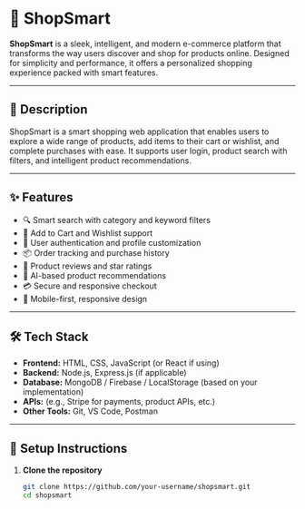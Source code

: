 # 🛒 ShopSmart

**ShopSmart** is a sleek, intelligent, and modern e-commerce platform that transforms the way users discover and shop for products online. Designed for simplicity and performance, it offers a personalized shopping experience packed with smart features.

---

## 📄 Description

ShopSmart is a smart shopping web application that enables users to explore a wide range of products, add items to their cart or wishlist, and complete purchases with ease. It supports user login, product search with filters, and intelligent product recommendations.

---

## ✨ Features

- 🔍 Smart search with category and keyword filters  
- 🛒 Add to Cart and Wishlist support  
- 👤 User authentication and profile customization  
- 📦 Order tracking and purchase history  
- 🌟 Product reviews and star ratings  
- 🎯 AI-based product recommendations  
- 💳 Secure and responsive checkout  
- 📱 Mobile-first, responsive design  

---

## 🛠️ Tech Stack

- **Frontend:** HTML, CSS, JavaScript (or React if using)
- **Backend:** Node.js, Express.js (if applicable)
- **Database:** MongoDB / Firebase / LocalStorage (based on your implementation)
- **APIs:** (e.g., Stripe for payments, product APIs, etc.)
- **Other Tools:** Git, VS Code, Postman

---

## 🚀 Setup Instructions

1. **Clone the repository**
   ```bash
   git clone https://github.com/your-username/shopsmart.git
   cd shopsmart
